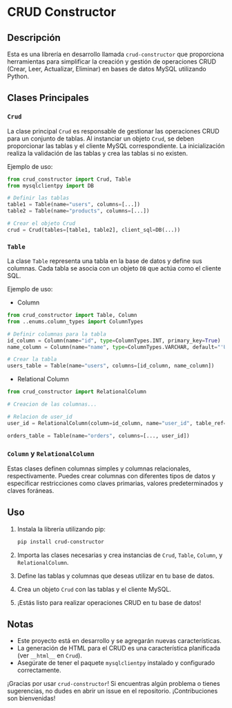 # CRUD Constructor

## Descripción
Esta es una librería en desarrollo llamada `crud-constructor` que proporciona herramientas para simplificar la creación y gestión de operaciones CRUD (Crear, Leer, Actualizar, Eliminar) en bases de datos MySQL utilizando Python.

## Clases Principales

### `Crud`
La clase principal `Crud` es responsable de gestionar las operaciones CRUD para un conjunto de tablas. Al instanciar un objeto `Crud`, se deben proporcionar las tablas y el cliente MySQL correspondiente. La inicialización realiza la validación de las tablas y crea las tablas si no existen.

Ejemplo de uso:
```python
from crud_constructor import Crud, Table
from mysqlclientpy import DB

# Definir las tablas
table1 = Table(name="users", columns=[...])
table2 = Table(name="products", columns=[...])

# Crear el objeto Crud
crud = Crud(tables=[table1, table2], client_sql=DB(...))
```

### `Table`
La clase `Table` representa una tabla en la base de datos y define sus columnas. Cada tabla se asocia con un objeto `DB` que actúa como el cliente SQL.

Ejemplo de uso:
- Column
```python
from crud_constructor import Table, Column
from ..enums.column_types import ColumnTypes

# Definir columnas para la tabla
id_column = Column(name="id", type=ColumnTypes.INT, primary_key=True)
name_column = Column(name="name", type=ColumnTypes.VARCHAR, default="'Unknown'")

# Crear la tabla
users_table = Table(name="users", columns=[id_column, name_column])
```
- Relational Column
```python
from crud_constructor import RelationalColumn

# Creacion de las columnas...

# Relacion de user_id
user_id = RelationalColumn(column=id_column, name="user_id", table_ref="users", on_delete="CASCADE")

orders_table = Table(name="orders", columns=[..., user_id])
```


### `Column` y `RelationalColumn`
Estas clases definen columnas simples y columnas relacionales, respectivamente. Puedes crear columnas con diferentes tipos de datos y especificar restricciones como claves primarias, valores predeterminados y claves foráneas.

## Uso
1. Instala la librería utilizando pip:
   ```bash
   pip install crud-constructor
   ```

2. Importa las clases necesarias y crea instancias de `Crud`, `Table`, `Column`, y `RelationalColumn`.

3. Define las tablas y columnas que deseas utilizar en tu base de datos.

4. Crea un objeto `Crud` con las tablas y el cliente MySQL.

5. ¡Estás listo para realizar operaciones CRUD en tu base de datos!

## Notas
- Este proyecto está en desarrollo y se agregarán nuevas características.
- La generación de HTML para el CRUD es una característica planificada (ver `__html__` en `Crud`).
- Asegúrate de tener el paquete `mysqlclientpy` instalado y configurado correctamente.

¡Gracias por usar `crud-constructor`! Si encuentras algún problema o tienes sugerencias, no dudes en abrir un issue en el repositorio. ¡Contribuciones son bienvenidas!